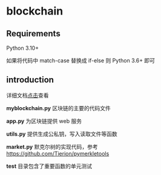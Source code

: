 # blockchain

## Requirements
Python 3.10+

如果将代码中 match-case 替换成 if-else 则 Python 3.6+ 即可


## introduction

详细文档[点击](https://github.com/maxnoodles/blockchain/blob/master/Python%20%E5%AE%9E%E7%8E%B0%E7%AE%80%E5%8D%95%E6%AF%94%E7%89%B9%E5%B8%81.md)查看 

**myblockchain.py** 区块链的主要的代码文件

**app.py** 为区块链提供 web 服务

**utils.py** 提供生成公私钥，写入读取文件等函数

**market.py** 默克尔树的实现代码，参考 https://github.com/Tierion/pymerkletools

**test** 目录包含了重要函数的单元测试